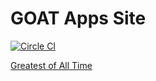 # GOAT Apps Site

[![Circle CI](https://circleci.com/gh/goat-apps/goatapps-dot-net/tree/master.svg?style=svg)](https://circleci.com/gh/goat-apps/goatapps-dot-net/tree/master)

[Greatest of All Time](https://goatapps.net)
